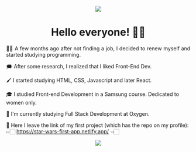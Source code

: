 
<p align="center"> <img src='https://user-images.githubusercontent.com/75947904/165155705-2bf86710-fc7c-41cd-a81e-f05c56604e1d.png' /> </p>


 <h1 align="center"><b>Hello everyone! </b>👋🏻</h1>

<p align="justify">
👶🏻 A few months ago after not finding a job, I decided to renew myself and started studying programming.

🗯️ After some research, I realized that I liked Front-End Dev. 

🖌️ I started studying HTML, CSS, Javascript and later React.
  
🎓 I studied Front-end Development in a Samsung course. Dedicated to women only.

📝 I'm currently studying Full Stack Development at Oxygen.

📌 Here I leave the link of my first project (which has the repo on my profile): 👉🏻 https://star-wars-first-app.netlify.app/ 👈🏻 </p>


<p align="center"> <img src='https://user-images.githubusercontent.com/75947904/165148296-831ae0e3-3a7a-499e-917d-5ffb7bde38f3.png' /> </p>




